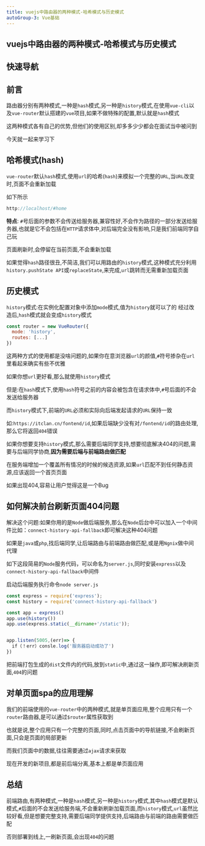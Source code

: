 ```yaml
---
title: vuejs中路由器的两种模式-哈希模式与历史模式
autoGroup-3: Vue基础
---
```


## vuejs中路由器的两种模式-哈希模式与历史模式

## 快速导航

<TOC />

## 前言

路由器分别有两种模式,一种是`hash`模式,另一种是`history`模式,在使用`vue-cli`以及`vue-router`默认搭建的`vue`项目,如果不做特殊的配置,默认就是`hash`模式

这两种模式各有自己的优势,但他们的使用区别,却多多少少都会在面试当中被问到

今天就一起来学习下

## 哈希模式(hash)

`vue-router`默认`hash`模式,使用`url`的哈希(`hash`)来模拟一个完整的`URL`,当`URL`改变时,页面不会重新加载

如下所示
```js
http://localhost/#home
```
**特点**: `#`号后面的参数不会传送给服务器,兼容性好,不会作为路径的一部分发送给服务器,也就是它不会包括在`HTTP`请求体中,对后端完全没有影响,只是我们前端同学自己玩

页面刷新时,会停留在当前页面,不会重新加载

如果觉得`hash`路径很丑,不简洁,我们可以用路由的`history`模式,这种模式充分利用`history.pushState API`或`replaceState`,来完成,`url`跳转而无需重新加载页面

## 历史模式

`history`模式:在实例化配置对象中添加`mode`模式,值为`history`就可以了的
经过改造后,`hash`模式就会变成`history`模式
```js
const router = new VueRouter({
  mode: 'history',
  routes: [...]
})
```

这两种方式的使用都是没啥问题的,如果你在意浏览器`url`的颜值,`#`符号掺杂在`url`里看起来确实有些不优雅

如果你想`url`更好看,那么就使用`history`模式

但是:在`hash`模式下,使用`hash`符号之前的内容会被包含在请求体中,`#`号后面的不会发送给服务器

而`history`模式下,前端的`URL`必须和实际向后端发起请求的`URL`保持一致

如:`https://itclan.cn/fontend/id`,如果后端缺少没有对`/fontend/id`的路由处理,那么它将返回`404`错误

如果你想要支持`history`模式,那么需要后端同学支持,想要彻底解决404的问题,需要与后端同学协商,**因为需要后端与前端路由做匹配**

在服务端增加一个覆盖所有情况的时候的候选资源,如果`url`匹配不到任何静态资源,应该返回一个首页页面

如果出现404,容易让用户觉得这是一个Bug

## 如何解决前台刷新页面404问题

解决这个问题:如果你用的是`Node`做后端服务,那么在`Node`后台中可以加入一个中间件比如：`connect-history-api-fallback`即可解决这种404问题

如果是`java`或`php`,找后端同学,让后端路由与前端路由做匹配,或是用`Ngnix`做中间代理

如下这段简易的`Node`服务代码，可以命名为`server.js`,同时安装`express`以及`connect-history-api-fallback`中间件

启动后端服务执行命令`node server.js`

```js
const express = require('express');
const history = require('connect-history-api-fallback')

const app = express()
app.use(history())
app.use(express.static(__dirname+'/static'));


app.listen(5005,(err)=> {
  if（！err）consle.log('服务器启动成功了')
})
```
把前端打包生成的`dist`文件内的代码,放到`static`中,通过这一操作,即可解决刷新页面,`404`的问题

## 对单页面spa的应用理解

我们的前端使用的`vue-router`中的两种模式,就是单页面应用,整个应用只有一个`router`路由器,是可以通过`$router`属性获取到

也就是说,整个应用只有一个完整的页面,同时,点击页面中的导航链接,不会刷新页面,只会是页面的局部更新

而我们页面中的数据,往往需要通过`ajax`请求来获取

现在开发的新项目,都是前后端分离,基本上都是单页面应用

## 总结

前端路由,有两种模式,一种是`hash`模式,另一种是`history`模式,其中`hash`模式是默认模式,`#`后面的不会发送给服务端,不会重新刷新加载页面,而`history`模式,`url`虽然比较好看,但是想要完整支持,需要后端同学提供支持,后端路由与前端的路由需要做匹配

否则部署到线上,一刷新页面,会出现`404`的问题

<footer-FooterLink :isShareLink="true" :isDaShang="true" />
<footer-FeedBack />